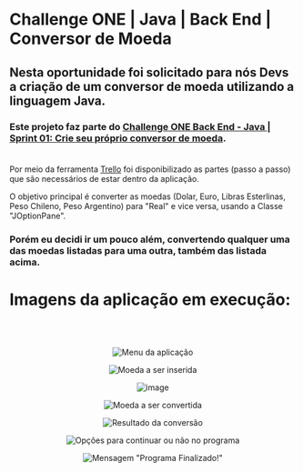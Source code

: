 # Challenge ONE | Java | Back End | Conversor de Moeda
## Nesta oportunidade foi solicitado para nós Devs a criação de um conversor de moeda utilizando a linguagem Java. <br>

### Este projeto faz parte do <a href="https://www.alura.com.br/challenges/oracle-one-back-end/conversordemoedas/conversor">Challenge ONE Back End - Java | Sprint 01: Crie seu próprio conversor de moeda</a>. <br><br>
Por meio da ferramenta <a href="https://trello.com/b/UzATeQZG/conversor-de-moeda-challenge-one-java-sprint-01">Trello</a> foi disponibilizado as partes (passo a passo) que são necessários de estar dentro da aplicação.


O objetivo principal é converter as moedas (Dolar, Euro, Libras Esterlinas, Peso Chileno, Peso Argentino) para "Real" e vice versa, usando a Classe "JOptionPane". <br>

<h3 style="font-weight: bold;">Porém eu decidi ir um pouco além, convertendo qualquer uma das moedas listadas para uma outra, também das listada acima.</h3>

<h1>Imagens da aplicação em execução: </h1>

<br><br>
<div align="center">

  ![Menu da aplicação](https://user-images.githubusercontent.com/109701399/223897249-b464b40d-dd60-4ad2-bb9e-d72e6276af53.png)

  ![Moeda a ser inserida](https://user-images.githubusercontent.com/109701399/223897421-eb1379ea-ddf1-4210-ac44-5b740ab067f7.png)
  
  ![image](https://user-images.githubusercontent.com/109701399/223898190-8264d25d-0ed7-41d9-bf6a-a0932cbb365e.png)
  
  ![Moeda a ser convertida](https://user-images.githubusercontent.com/109701399/223897953-d66ec898-cc7e-4287-9306-333328d8f29e.png)
  
  ![Resultado da conversão](https://user-images.githubusercontent.com/109701399/223898089-9fbf4f5d-b029-4d3e-8ca6-b4596a856c37.png)

  ![Opções para continuar ou não no programa](https://user-images.githubusercontent.com/109701399/223898270-bce7eeb7-f4eb-4ba1-b7c2-5eb3048b7caf.png)

  ![Mensagem "Programa Finalizado!"](https://user-images.githubusercontent.com/109701399/223898345-ff411f09-468d-4022-91d6-e76370e0626c.png)

  
</div>
